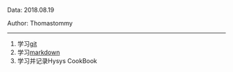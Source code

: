 Data: 2018.08.19

Author: Thomastommy

------------------------------

1. 学习[git](https://www.liaoxuefeng.com/wiki/0013739516305929606dd18361248578c67b8067c8c017b000)
2. 学习[markdown](https://www.w3cschool.cn/lme/ckdj1sng.html)
3. 学习并记录Hysys CookBook
